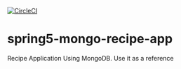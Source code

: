 [![CircleCI](https://circleci.com/gh/Davide82x/spring5-mongo-recipe-app-master.svg?style=svg)](https://circleci.com/gh/Davide82x/spring5-mongo-recipe-app-master)

# spring5-mongo-recipe-app
Recipe Application Using MongoDB. Use it as a reference
